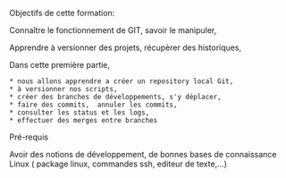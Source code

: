 
Objectifs de cette formation:

Connaître le fonctionnement de GIT, savoir le manipuler,

Apprendre à versionner des projets, récupèrer des historiques,

Dans cette première partie, 

    * nous allons apprendre a créer un repository local Git,
    * à versionner nos scripts,
    * créer des branches de développements, s'y déplacer, 
    * faire des commits,  annuler les commits,
    * consulter les status et les logs,
    * effectuer des merges entre branches
  
Pré-requis

Avoir des notions de développement, de bonnes bases de connaissance Linux ( package linux, commandes ssh, editeur de texte,...)

